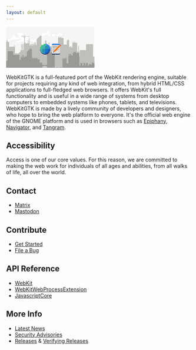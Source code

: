 ```yaml
---
layout: default
---
```

<picture class="full pixels">
    <source srcset="assets/splash-dark.png" media="(prefers-color-scheme: dark)">
    <img src="assets/splash.png">
</picture>

WebKitGTK is a full-featured port of the WebKit rendering engine,
suitable for projects requiring any kind of web integration, from hybrid
HTML/CSS applications to full-fledged web browsers. It offers WebKit's
full functionality and is useful in a wide range of systems from desktop
computers to embedded systems like phones, tablets, and televisions.
WebKitGTK is made by a lively community of developers and designers,
who hope to bring the web platform to everyone.
It's the official web engine of the GNOME platform and is used in
browsers such as [Epiphany](https://apps.gnome.org/Epiphany),
[Navigator](https://gitlab.gnome.org/World/navigator), and
[Tangram](https://apps.gnome.org/Tangram).

## Accessibility

Access is one of our core values. For this reason, we are committed to making
the web work for individuals of all ages and abilities, from all walks of life,
all over the world.

## Contact

- [Matrix](https://matrix.to/#/%23webkitgtk:matrix.org)
- [Mastodon](https://floss.social/@WebKitGTK)

## Contribute

- [Get Started](https://www.webkit.org/getting-started)
- [File a Bug](https://bugs.webkit.org/enter_bug.cgi?assigned_to=webkit-unassigned%40lists.webkit.org&attachurl=&blocked=&bug_file_loc=http://&bug_severity=Normal&bug_status=NEW&comment=&component=WebKit%20Gtk&contenttypeentry=&contenttypemethod=autodetect&contenttypeselection=text/plain&data=&dependson=&description=&flag_type-1=X&flag_type-3=X&flag_type-4=X&form_name=enter_bug&keywords=GTK&maketemplate=Remember%20values%20as%20bookmarkable%20template&op_sys=Linux&priority=P3&product=WebKit&rep_platform=PC&short_desc=%5BGTK%5D%20)

## API Reference

- [WebKit](https://webkitgtk.org/reference/webkitgtk/stable)
- [WebKitWebProcessExtension](https://webkitgtk.org/reference/webkitgtk-web-process-extension/stable)
- [JavascriptCore](https://webkitgtk.org/reference/jsc-glib/stable)

## More Info

- [Latest News](https://webkitgtk.org/news.html)
- [Security Advisories](https://webkitgtk.org/security.html)
- [Releases](https://webkitgtk.org/releases) & [Verifying Releases](https://webkitgtk.org/verifying.html)
